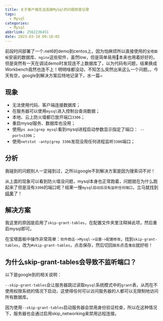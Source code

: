 ```yaml
---
title: 关于客户端无法连接MySql的问题排查记录
tags:
  - Mysql
categories:
  - Mysql
abbrlink: 2562236451
date: 2023-03-10 00:18:02
---
```


前段时间部署了一个.net6的demo到centos上，因为怕麻烦所以直接使用的`宝塔面板`安装的数据库、`nginx`这些软件，虽然low，但是简单易用🤣本来也用着好好的，但是突然有一天在调试demo时发现连不上数据库了，以为代码有问题，结果换成Workbench竟然也连不上！明明啥都没动，不知怎么突然出来这么一个问题。。今天有空，google到解决方案后特地记录下，水一篇~

<!-- more -->

## 现象

* 无法使用代码、客户端连接数据库；
* 在服务器可以使用`mysql`进入控制台查询数据；
* 本地、云上防火墙都已放开端口`3306`；
* 重启mysql服务、数据库也没用；
* 使用`ps aux|grep mysql`看到mysql进程启动参数显示指定了端口：` --port=3306`；
* 使用`netstat -antp|grep 3306`发现没用任何进程监听`3306`端口；

## 分析

我碰到的问题别人一定碰到过，之所以google不到解决方案是因为搜索词不对！

从上面的现象可以看到防火墙没问题，mysql本身也正常跑着，问题就在为什么跑起来了但是没有`3306`的端口呢？结果一搜`mysql启动后没有监听任何端口`，立马就找到[结果](https://blog.csdn.net/weixin_43671497/article/details/84931578)了！

## 解决方案

我这里的原因是启用了`skip-grant-tables`，在配置文件夹里注释掉此项，然后重启mysql即可。

在宝塔面板中操作非常简单：`软件商店->Mysql->设置->配置修改`，找到`skip-grant-tables`，改为`#skip-grant-tables`，点击保存，然后切回`服务`点击`重启`就好啦！

## 为什么skip-grant-tables会导致不监听端口？

以下是google到的相关说明：

`--skip-grant-tables`会让服务器跳过读取`mysql`系统模式中的`grant`表，从而在不使用权限系统的情况下启动，这使得任何可以访问服务器的人都可以无限制地访问所有数据库。

因为使用`--skip-grant-tables`启动服务器会禁用身份验证检查，所以在这种情况下，服务器也会通过启用skip_networking来禁用远程连接。